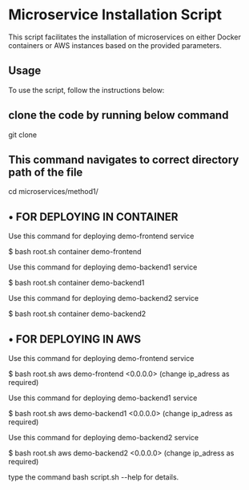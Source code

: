 # Microservice Installation Script <br>

This script facilitates the installation of microservices on either Docker containers or AWS instances based on the provided parameters.

## Usage
To use the script, follow the instructions below: <br>

## clone the code by running below command

git clone 

## This command navigates to correct directory path of the file 

cd microservices/method1/


## • FOR DEPLOYING IN CONTAINER <br>

Use this command for deploying demo-frontend service <br>
  
  $ bash root.sh container demo-frontend


Use this command for deploying demo-backend1 service <br>
  
$ bash root.sh container demo-backend1


Use this command for deploying demo-backend2 service <br>
  
$ bash root.sh container demo-backend2


## • FOR DEPLOYING IN AWS <br>
 
Use this command for deploying demo-frontend service <br>
  
  $ bash root.sh aws demo-frontend <0.0.0.0> (change ip_adress as required)


Use this command for deploying demo-backend1 service    
  
  $ bash root.sh aws demo-backend1 <0.0.0.0> (change ip_adress as required)


Use this command for deploying demo-backend2 service    
  
  $ bash root.sh aws demo-backend2 <0.0.0.0> (change ip_adress as required)


type the command bash script.sh --help for details.
